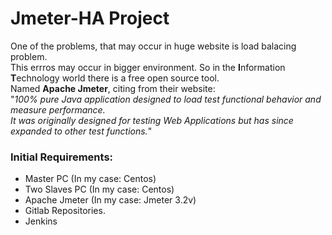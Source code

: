 <h1>Jmeter-HA Project</h1>

One of the problems, that may occur in huge website is load balacing problem.<br> This errros may occur in bigger environment.
So in the <b>I</b>nformation <b>T</b>echnology world there is a free open source tool.<br>
Named <b>Apache Jmeter</b>, citing from their website: <br>"<i>100% pure Java application designed to load test functional behavior and measure performance.<br> 
It was originally designed for testing Web Applications but has since expanded to other test functions.</i>"<br>
<h3>Initial Requirements:</h3>
<ul>
<li>Master PC (In my case: Centos)<br></li>
<li>Two Slaves PC (In my case: Centos)<br></li>
<li>Apache Jmeter (In my case: Jmeter 3.2v)<br></li>
<li>Gitlab Repositories.<br></li>
<li>Jenkins<br></li>
</ul>
